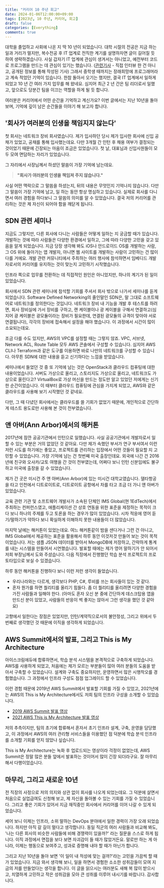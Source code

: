 ```yaml
---
title: "커리어 10 주년 회고"
date: 2024-01-06T12:00:00+09:00
tags: [2023년, 10 주년, 커리어, 회고]
draft: false
categories: [Everything]
comments: true
---
```


대학을 졸업하고 사회에 나온 지 딱 10 년이 되었습니다. 대학 시절의 전공은 지금 하는 일과 거리가 멀지만, 복수전공 후 IT 업계로 전직한 계기를 설명하자면 글이 길어질 듯 하여 생략하겠습니다. 사실 갑자기 IT 업계에 관심이 생겨서는 아니었고, 예전부터 코드로 프로그램을 만드는 데 관심이 있기는 했습니다. ([관련기사](https://www.dt.co.kr/contents.html?article_no=20000829171241002) - 직접 인터뷰 한 건 아니고, 공개된 정보를 통해 작성된 기사) 그래서 중학생 때까지는 장래희망에 프로그래머라고 계속 적었던 기억이 있습니다. 한참 돌아서 오기는 했지만, 결국 IT 업계에서 일하게 되었고 10 년 간 여러 가지 업무를 해 왔네요. 심지어 최근 2 년 간은 팀 리더로서 일했고, 앞으로도 당분간 팀을 이끄는 역할을 하게 될 듯 합니다. 

여러분은 커리어에서 어떤 순간을 기억하고 계신가요? 이번 글에서는 지난 10년을 돌아보며, 기억에 깊이 남은 순간들을 이야기 해 보고자 합니다.

## '회사가 여러분의 인생을 책임지지 않는다'

첫 회사는 네트워크 장비 회사였습니다. 제가 입사하던 당시 제가 입사한 회사에 신입 공채가 있었고, 공채를 통해 입사했는데요. 다만 3개월 간 인턴 후 채용 여부가 결정되는 것이었기 때문에 긴장되는 마음이 조금은 있었습니다. 첫 날, 대표님과 신입사원들이 모두 모여 면담하는 자리가 있었습니다. 

그 자리에서 사장님께서 하셨던 말씀이 가장 기억에 남는데요. 

> **"회사가 여러분의 인생을 책임져 주지 않습니다."**

사실 어떤 맥락으로 그 말씀을 하셨는지, 뒤의 내용은 무엇인지 기억나지 않습니다. 다만 그 말씀이 가장 기억에 남고, 일 하는 동안 항상 명심하고 있습니다. 실제로 회사를 다니면서 여러 경험을 하다보니 그 말씀의 의미를 알 수 있었습니다. 결국 저의 커리어를 관리하는 것은 제 자신이 되어야 함을 깨닫게 됩니다. 

## SDN 관련 세미나

지금도 그렇지만, 다른 회사에 다니는 사람들은 어떻게 일하는 지 궁금할 때가 있습니다. 개발하는 것에 따라 사람들은 다양한 환경에서 일하고, 그에 따라 다양한 고민을 갖고 있음을 알게 되었습니다. 지금 당장 생각해 봐도 iOS나 안드로이드 OS를 개발하는 사람, 그 OS 위에 돌아가는 앱 개발자, 아니면 웹 사이트를 개발하는 사람이 고민하는 건 많이 다를 거에요. 개발 관련 커뮤니티에서 주최하는 여러 행사에 참석하면서 임베디드 개발자로서의 커리어를 유지하는 것이 맞는지 고민하기 시작했습니다.

인프라 쪽으로 업무를 전환하는 데 직접적인 원인은 아니었지만, 하나의 계기가 된 일이 있었습니다. 

회사에서 SDN 관련 세미나에 참석할 기회를 주셔서 회사 밖으로 나가서 세미나를 듣게 되었습니다. Software Defined Networking의 줄인말인 SDN은, 말 그대로 소프트웨어로 네트워크를 정의한다는 것입니다. 네트워크 장비 내 기능을 개발 후 테스트를 하려면, 회사 장비실에 가서 장비를 구하고, 랜 케이블이나 광 케이블을 구해서 연결하고(심지어 광 케이블은 광모듈이라는 장비가 필요한데, 연결된 광모듈의 규격이 맞아야 서로 연결됩니다), 각각의 장비에 접속해서 설정을 해야 했습니다. 이 과정에서 시간이 많이 소요되는데요. 

조금 다를 수도 있지만, AWS의 VPC를 설정할 때는 그렇지 않죠. VPC, 서브넷, Network ACL, Route Table 모두 AWS 콘솔에서 구성할 수 있습니다. 심지어 AWS CLI나 Terraform과 같은 도구를 이용하면 바로 나만의 네트워크를 구성할 수 있습니다. 아무튼 SDN에 대한 내용을 듣고 신기하다는 느낌을 받았습니다. 

세미나에서 들었던 것 중 또 기억에 남는 것은 OpenStack과 클라우드 컴퓨팅에 대한 내용이었습니다. 서버도 가상으로 올리고, 스토리지도 가상으로 올리고, 네트워크도 가상으로 올린다고? VirtualBox로 가상 머신을 만드는 정도만 알고 있었던 저에게는 신기한 순간이었습니다. 이 때부터 클라우드 컴퓨팅에 관심을 가지게 되었고, AWS와 같은 클라우드를 사용해 보기 시작했던 것 같네요. 

다만, 그 때 다녔던 회사에서는 클라우드를 쓸 기회가 없었기 때문에, 개인적으로 간단하게 테스트 용도로만 사용해 본 것이 전부였습니다. 

## 앤 아버(Ann Arbor)에서의 해커톤

2017년에 잠깐 공공기관에서 인턴으로 일했습니다. 사실 공공기관에서 개발자로서 일할 수 있는 부분은 거의 없었던 것 같아요. 다만 제가 속했던 부서가 연구 부서여서 이런저런 시도를 하기에는 좋았고, 프로젝트를 관리하는 입장에서 어떤 것들이 필요할 지 고민할 수 있었습니다. 가장 기억에 남는 건 첫번째 미국 출장인데요. 외국에 나간 건 2016년에 친구와 오사카/교토 여행을 간 것이 전부였는데, 어쩌다 보니 인턴 신분임에도 불구하고 미국에 출장을 갈 수 있었습니다. 

제가 간 곳은 미시건 주 앤 아버(Ann Arbor)에 있는 미시건 대학교였습니다. 델타항공을 타고 인천에서 디트로이트로, 디트로이트 공항에서 차를 타고 조금 더 가니 앤 아버가 있었습니다. 

교육 관련 기관 및 소프트웨어 개발사가 소속된 단체인 IMS Global(현 1EdTech)에서 주최하는 컨퍼런스였고, 애플리케이션 간 상호 연동을 위한 표준을 제정하는 목적이 크다 보니 하나의 주제를 두고 토론을 하는 경우가 많이 있었습니다. 시차 적응에 영어 듣기/말하기가 약하다 보니 확실하게 이해하지 못한 내용들이 더 많았습니다. 

마지막 날에는 해커톤이 있었는데요. 여느 해커톤같이 밤을 샌다거나 그런 건 아니고, IMS Global에서 제공하는 표준을 활용해서 하루 동안 이것저것 만들어 보는 것이 목적이었습니다. 저는 샘플 JSON 데이터를 받아서 MongoDB에 저장하고, 간략하게 통계를 내는 시스템을 만들어서 시연했습니다. 발표할 때에는 제가 영어 말하기가 안 되어서 저희 부장님께서 도와 주셨습니다. 다음 직장에서 진행했던 학습 분석 프로젝트의 프로토타입으로 보실 수 있겠습니다. 

하루 동안 해커톤을 진행하다 보니 이런 저런 생각이 들었습니다. 

* 우리나라와는 다르게, 생각보다 PHP, C#, 루비를 쓰는 회사들이 있는 것 같다. 
* 혼자 뭔가를 하면 퀄리티를 올리기 힘들다. 좀 더 퀄리티를 올리려면 다양한 경험을 가진 사람들과 일해야 한다. (아마도 혼자 오신 분 중에 간단하게 데스크탑용 앱을 만드신 분이 있었고, 사람들의 반응이 썩 좋지는 않아서 그런 생각을 했던 것 같아요) 

고향에서 일한다는 장점은 있었지만, 인턴/계약직으로서의 불안정성, 그리고 위에서 두번째로 생각했던 것 때문에 이직을 생각하게 되었습니다. 

## AWS Summit에서의 발표, 그리고 This is My Architecture

아이스크림에듀에 합류하면서, 학습 분석 시스템을 본격적으로 구축하게 되었습니다. AWS를 사용하게 되었고, 처음에는 제가 모르는 부분들이 많아 여러 분들의 도움을 받아서 구축할 수 있었습니다. 설계와 구축도 중요하지만, 운영하면서 많은 시행착오를 경험했습니다. 그 과정에서 인프라 구성도 점점 업그레이드 할 수 있었습니다. 

이런 경험 때문에 2019년 AWS Summit에서 발표할 기회를 가질 수 있었고, 2021년에는 AWS의 This is My Architecture에서도 저희 팀의 인프라 구성을 소개할 수 있었습니다. 

* [2019 AWS Summit 발표 영상](https://youtu.be/wxScotB5lXk)
* [2021 AWS This is My Architecture 발표 영상](https://youtu.be/VJZsgsY_sXY)

저의 추측이지만, 팀의 초기에 합류해서 혼자서 초기 인프라 설계, 구축, 운영을 담당했고, 이 과정에서 AWS의 여러 관리형 서비스들을 이용했던 점 덕분에 학습 분석 인프라를 소개할 기회를 얻지 않았나 싶습니다. 

This is My Architecture는 녹화 후 업로드되는 영상이라 걱정이 없었는데, AWS Summit은 정말 많은 분들 앞에서 발표하는 것이어서 많이 긴장 되더라구요. 잘 마무리해서 다행이었습니다.

## 마무리, 그리고 새로운 10년

전 직장의 사정으로 저의 의지와 상관 없이 회사를 나오게 되었는데요. 그 덕분에 살면서 처음으로 실업급여도 신청해 보고, 제 자신을 돌아볼 수 있는 기회를 가질 수 있었습니다. 그리고 좋은 기회가 있어서 지금 재직중인 회사에서 커리어를 이어 나갈 수 있게 되었습니다.

세어 보니 이제는 인프라, 소위 말하는 DevOps 분야에서 일한 경력이 가장 오래 되었습니다. 하지만 아직 갈 길이 멀다고 생각합니다. 동일 직군의 여러 사람들과 비교해 봐도, '나는 다른 회사의 비슷한 사람들에 비해 경쟁력이 있을까?' 라는 질문을 스스로 하게 됩니다. 이직 과정에서 면접을 보다 보면 자괴감이 들 때가 많았거든요. 말로만 하는 게 아니라, 이제는 행동으로 보여주고, 성과로 증명해 내야 할 때가 아닌가 합니다. 

그리고 지난 10년을 돌아 보면 '이 일이 내 적성에 맞는 걸까?'라는 고민을 가끔씩 할 때가 있었습니다. 지금 와서 생각해 보니, 일을 하면서 경험한 소소한 성취감들이 모여 지금의 저를 만들었다는 생각을 합니다. 이 글을 읽으시는 여러분도 새해 복 많이 받으시고, 치열하게 고민하고 작은 성취감을 모아 큰 성취를 이루어 내시기를 바랍니다. 감사합니다.